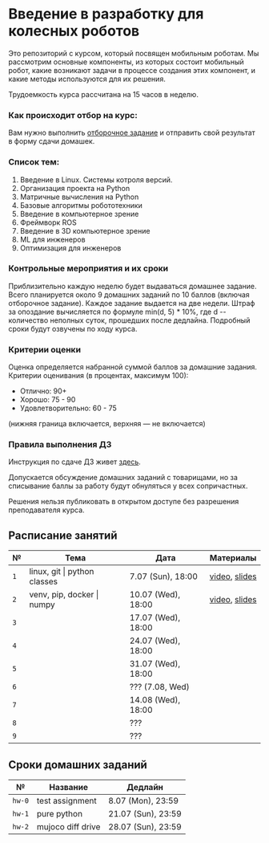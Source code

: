# Введение в разработку для колесных роботов

Это репозиторий с курсом, который посвящен мобильным роботам. Мы рассмотрим основные компоненты, из которых состоит мобильный робот, какие возникают задачи в процессе создания этих компонент, и какие методы используются для их решения.

Трудоемкость курса рассчитана на 15 часов в неделю.

### Как происходит отбор на курс:
Вам нужно выполнить [отборочное задание](https://github.com/warmhammer/wheeled_robots_intro/tree/main/test_assignment) и отправить свой результат в форму сдачи домашек.

### Список тем:
1. Введение в Linux. Системы котроля версий.
2. Организация проекта на Python
3. Матричные вычисления на Python
4. Базовые алгоритмы робототехники
5. Введение в компьютерное зрение
6. Фреймворк ROS
7. Введение в 3D компьютерное зрение
8. ML для инженеров
9. Оптимизация для инженеров

### Контрольные мероприятия и их сроки
Приблизительно каждую неделю будет выдаваться домашнее задание. Всего планируется около 9 домашних заданий по 10 баллов (включая отборочное задание). Каждое задание выдается на две недели. Штраф за опоздание вычисляется по формуле min(d, 5) * 10%, где d -- количество неполных суток, прошедших после дедлайна. Подробный сроки будут озвучены по ходу курса.

### Критерии оценки
Оценка определяется набранной суммой баллов за домашние задания. Критерии оценивания (в процентах, максимум 100):
* Отлично: 90+
* Хорошо: 75 - 90
* Удовлетворительно: 60 - 75

(нижняя граница включается, верхняя — не включается)

### Правила выполнения ДЗ

Инструкция по сдаче ДЗ живет [здесь](https://github.com/warmhammer/wheeled_robots_intro/tree/main/GIT.md).

Допускается обсуждение домашних заданий с товарищами, но за списывание баллы за работу будут обнуляться у всех сопричастных.

Решения нельзя публиковать в открытом доступе без разрешения преподавателя курса.


## Расписание занятий

| №         | Тема                              | Дата                  | Материалы |
|-----------|-----------------------------------|-----------------------|-----------|
| `1`       | linux, git \| python classes      | 7.07 (Sun), 18:00     | [video](https://youtu.be/gpUaZDVf8Ms), [slides](https://docs.google.com/presentation/d/1bFtvqoGm9mmw2em5YF0iMlQTd0qG3hPaZahPpMy67Y0/edit?usp=sharing) |
| `2`       | venv, pip, docker \| numpy        | 10.07 (Wed), 18:00    | [video](https://youtu.be/h6uJPCfl3W0), [slides](https://docs.google.com/presentation/d/1K1_GDXQQU-d5Oyx6nJNo5DSLzRZGxVDfatIxMsNJnkQ/edit?usp=sharing) |
| `3`       |                   | 17.07 (Wed), 18:00    |           |
| `4`       |                   | 24.07 (Wed), 18:00    |           |
| `5`       |                   | 31.07 (Wed), 18:00    |           |
| `6`       |                   | ???  (7.08, Wed)      |           |
| `7`       |                   | 14.08 (Wed), 18:00    |           |
| `8`       |                   | ???                   |           |
| `9`       |                   | ???                   |           |

## Сроки домашних заданий

| №         | Название          | Дедлайн               |
|-----------|-------------------|-----------------------|
| `hw-0`    | test assignment   | 8.07 (Mon), 23:59     |
| `hw-1`    | pure python       | 21.07 (Sun), 23:59    |
| `hw-2`    | mujoco diff drive | 28.07 (Sun), 23:59    |